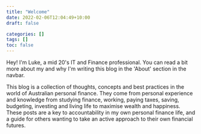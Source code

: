 ```yaml
---
title: "Welcome"
date: 2022-02-06T12:04:49+10:00
draft: false

categories: []
tags: []
toc: false
---
```


Hey! I'm Luke, a mid 20's IT and Finance professional. You can read a bit more about my and why I'm writing this blog in the 'About' section in the navbar.

This blog is a collection of thoughts, concepts and best practices in the world of Australian personal finance. They come from personal experience and knowledge from studying finance, working, paying taxes, saving, budgeting, investing and living life to maximise wealth and happiness. These posts are a key to accountability in my own personal finance life, and a guide for others wanting to take an active approach to their own financial futures.